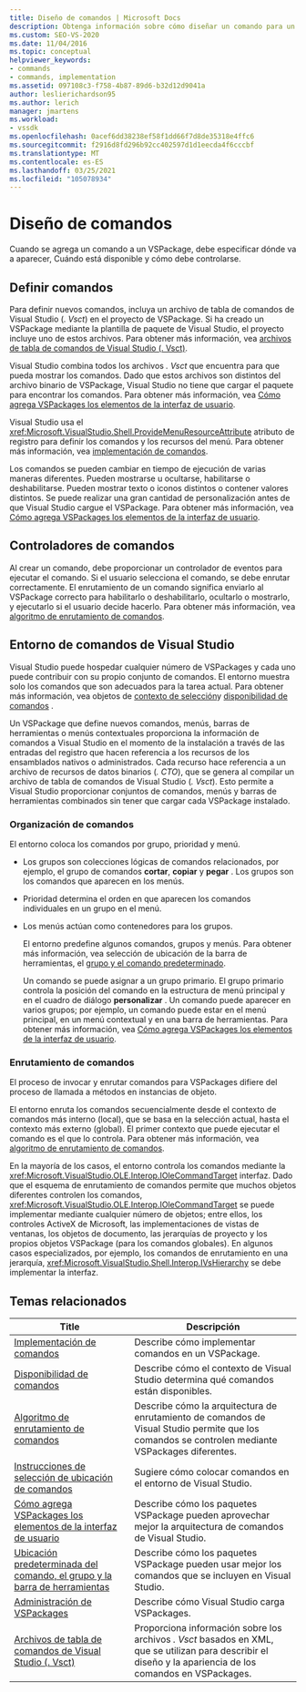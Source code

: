 ```yaml
---
title: Diseño de comandos | Microsoft Docs
description: Obtenga información sobre cómo diseñar un comando para un VSPackage en Visual Studio. Como, por ejemplo, cómo especificar dónde aparece, Cuándo está disponible y cómo debe controlarse.
ms.custom: SEO-VS-2020
ms.date: 11/04/2016
ms.topic: conceptual
helpviewer_keywords:
- commands
- commands, implementation
ms.assetid: 097108c3-f758-4b87-89d6-b32d12d9041a
author: leslierichardson95
ms.author: lerich
manager: jmartens
ms.workload:
- vssdk
ms.openlocfilehash: 0acef6dd38238ef58f1dd66f7d8de35318e4ffc6
ms.sourcegitcommit: f2916d8fd296b92cc402597d1d1eecda4f6cccbf
ms.translationtype: MT
ms.contentlocale: es-ES
ms.lasthandoff: 03/25/2021
ms.locfileid: "105078934"
---
```

# <a name="command-design"></a>Diseño de comandos
Cuando se agrega un comando a un VSPackage, debe especificar dónde va a aparecer, Cuándo está disponible y cómo debe controlarse.

## <a name="define-commands"></a>Definir comandos
 Para definir nuevos comandos, incluya un archivo de tabla de comandos de Visual Studio (*. Vsct*) en el proyecto de VSPackage. Si ha creado un VSPackage mediante la plantilla de paquete de Visual Studio, el proyecto incluye uno de estos archivos. Para obtener más información, vea [archivos de tabla de comandos de Visual Studio (. Vsct)](../../extensibility/internals/visual-studio-command-table-dot-vsct-files.md).

 Visual Studio combina todos los archivos *. Vsct* que encuentra para que pueda mostrar los comandos. Dado que estos archivos son distintos del archivo binario de VSPackage, Visual Studio no tiene que cargar el paquete para encontrar los comandos. Para obtener más información, vea [Cómo agrega VSPackages los elementos de la interfaz de usuario](../../extensibility/internals/how-vspackages-add-user-interface-elements.md).

 Visual Studio usa el <xref:Microsoft.VisualStudio.Shell.ProvideMenuResourceAttribute> atributo de registro para definir los comandos y los recursos del menú. Para obtener más información, vea [implementación de comandos](../../extensibility/internals/command-implementation.md).

 Los comandos se pueden cambiar en tiempo de ejecución de varias maneras diferentes. Pueden mostrarse u ocultarse, habilitarse o deshabilitarse. Pueden mostrar texto o iconos distintos o contener valores distintos. Se puede realizar una gran cantidad de personalización antes de que Visual Studio cargue el VSPackage. Para obtener más información, vea [Cómo agrega VSPackages los elementos de la interfaz de usuario](../../extensibility/internals/how-vspackages-add-user-interface-elements.md).

## <a name="command-handlers"></a>Controladores de comandos
 Al crear un comando, debe proporcionar un controlador de eventos para ejecutar el comando. Si el usuario selecciona el comando, se debe enrutar correctamente. El enrutamiento de un comando significa enviarlo al VSPackage correcto para habilitarlo o deshabilitarlo, ocultarlo o mostrarlo, y ejecutarlo si el usuario decide hacerlo. Para obtener más información, vea [algoritmo de enrutamiento de comandos](../../extensibility/internals/command-routing-algorithm.md).

## <a name="visual-studio-command-environment"></a>Entorno de comandos de Visual Studio
 Visual Studio puede hospedar cualquier número de VSPackages y cada uno puede contribuir con su propio conjunto de comandos. El entorno muestra solo los comandos que son adecuados para la tarea actual. Para obtener más información, vea objetos de [contexto de selección](../../extensibility/internals/selection-context-objects.md)y [disponibilidad de comandos](../../extensibility/internals/command-availability.md) .

 Un VSPackage que define nuevos comandos, menús, barras de herramientas o menús contextuales proporciona la información de comandos a Visual Studio en el momento de la instalación a través de las entradas del registro que hacen referencia a los recursos de los ensamblados nativos o administrados. Cada recurso hace referencia a un archivo de recursos de datos binarios (*. CTO*), que se genera al compilar un archivo de tabla de comandos de Visual Studio (*. Vsct*). Esto permite a Visual Studio proporcionar conjuntos de comandos, menús y barras de herramientas combinados sin tener que cargar cada VSPackage instalado.

### <a name="command-organization"></a>Organización de comandos
 El entorno coloca los comandos por grupo, prioridad y menú.

- Los grupos son colecciones lógicas de comandos relacionados, por ejemplo, el grupo de comandos **cortar**, **copiar** y **pegar** . Los grupos son los comandos que aparecen en los menús.

- Prioridad determina el orden en que aparecen los comandos individuales en un grupo en el menú.

- Los menús actúan como contenedores para los grupos.

  El entorno predefine algunos comandos, grupos y menús. Para obtener más información, vea selección de ubicación de la barra de herramientas, el [grupo y el comando predeterminado](../../extensibility/internals/default-command-group-and-toolbar-placement.md).

  Un comando se puede asignar a un grupo primario. El grupo primario controla la posición del comando en la estructura de menú principal y en el cuadro de diálogo **personalizar** . Un comando puede aparecer en varios grupos; por ejemplo, un comando puede estar en el menú principal, en un menú contextual y en una barra de herramientas. Para obtener más información, vea [Cómo agrega VSPackages los elementos de la interfaz de usuario](../../extensibility/internals/how-vspackages-add-user-interface-elements.md).

### <a name="command-routing"></a>Enrutamiento de comandos
 El proceso de invocar y enrutar comandos para VSPackages difiere del proceso de llamada a métodos en instancias de objeto.

 El entorno enruta los comandos secuencialmente desde el contexto de comandos más interno (local), que se basa en la selección actual, hasta el contexto más externo (global). El primer contexto que puede ejecutar el comando es el que lo controla. Para obtener más información, vea [algoritmo de enrutamiento de comandos](../../extensibility/internals/command-routing-algorithm.md).

 En la mayoría de los casos, el entorno controla los comandos mediante la <xref:Microsoft.VisualStudio.OLE.Interop.IOleCommandTarget> interfaz. Dado que el esquema de enrutamiento de comandos permite que muchos objetos diferentes controlen los comandos, <xref:Microsoft.VisualStudio.OLE.Interop.IOleCommandTarget> se puede implementar mediante cualquier número de objetos; entre ellos, los controles ActiveX de Microsoft, las implementaciones de vistas de ventanas, los objetos de documento, las jerarquías de proyecto y los propios objetos VSPackage (para los comandos globales). En algunos casos especializados, por ejemplo, los comandos de enrutamiento en una jerarquía, <xref:Microsoft.VisualStudio.Shell.Interop.IVsHierarchy> se debe implementar la interfaz.

## <a name="related-topics"></a>Temas relacionados

|Title|Descripción|
|-----------|-----------------|
|[Implementación de comandos](../../extensibility/internals/command-implementation.md)|Describe cómo implementar comandos en un VSPackage.|
|[Disponibilidad de comandos](../../extensibility/internals/command-availability.md)|Describe cómo el contexto de Visual Studio determina qué comandos están disponibles.|
|[Algoritmo de enrutamiento de comandos](../../extensibility/internals/command-routing-algorithm.md)|Describe cómo la arquitectura de enrutamiento de comandos de Visual Studio permite que los comandos se controlen mediante VSPackages diferentes.|
|[Instrucciones de selección de ubicación de comandos](../../extensibility/internals/command-placement-guidelines.md)|Sugiere cómo colocar comandos en el entorno de Visual Studio.|
|[Cómo agrega VSPackages los elementos de la interfaz de usuario](../../extensibility/internals/how-vspackages-add-user-interface-elements.md)|Describe cómo los paquetes VSPackage pueden aprovechar mejor la arquitectura de comandos de Visual Studio.|
|[Ubicación predeterminada del comando, el grupo y la barra de herramientas](../../extensibility/internals/default-command-group-and-toolbar-placement.md)|Describe cómo los paquetes VSPackage pueden usar mejor los comandos que se incluyen en Visual Studio.|
|[Administración de VSPackages](../../extensibility/managing-vspackages.md)|Describe cómo Visual Studio carga VSPackages.|
|[Archivos de tabla de comandos de Visual Studio (. Vsct)](../../extensibility/internals/visual-studio-command-table-dot-vsct-files.md)|Proporciona información sobre los archivos *. Vsct* basados en XML, que se utilizan para describir el diseño y la apariencia de los comandos en VSPackages.|
